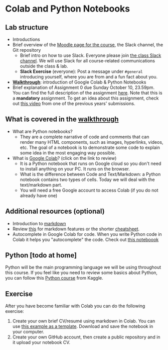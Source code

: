 # Colab and Python Notebooks

## Lab structure

- Introductions
- Brief overview of the [Moodle page for the course](https://moodle.unil.ch/course/view.php?id=17164), the Slack channel, the Git repository
  - Brief intro on how to use Slack. Everyone please join [the class Slack channel](https://join.slack.com/t/slack-yrv2725/shared_invite/zt-ul6jzzmd-S2LXimp4wBdKWARU_TFsTw). We will use Slack for all course-related communications outside the class & lab.
  - **Slack Exercise** (everyone): Post a message under `#general` introducing yourself, where you are from and a fun fact about you.
- **[Walkthrough](https://github.com/michalis0/DataMining_and_MachineLearning/blob/master/week1/Notebooks_Introduction.ipynb)**: introduction of Google Colab & Python Notebooks
- Brief explanation of Assignment 0 due Sunday October 10, 23.59pm. You can find the full description of the assignment [here](https://moodle.unil.ch/mod/assign/view.php?id=841167). Note that this is a __mandatory__ assignment. To get an idea about this assignment, check out [this video](https://www.youtube.com/watch?v=dkX6whEGN1Y) from one of the previous years' submissions.

## What is covered in the [walkthrough](https://github.com/michalis0/DataMining_and_MachineLearning/blob/master/week1/Notebooks_Introduction.ipynb)

- What are Python notebooks? 
    - They are a complete narrative of code and comments that can render many HTML components, such as images, hyperlinks, videos, etc. The goal of a notebook is to demonstrate some code to explain some idea in the most engaging way possible.
- What is [Google Colab](https://colab.research.google.com/notebooks/basic_features_overview.ipynb)? (click on the link to review) 
    - It is a Python notebook that runs on Google cloud so you don't need to install anything on your PC. It runs on the browser.
    - What is the difference between Code and Text/Markdown: a Python notebook contains two types of cells. Today we will deal with the text/markdown part.
    - You will need a free Google account to access Colab (if you do not already have one)

## Additional resources (optional)
- Introduction to [markdown](https://colab.research.google.com/notebooks/markdown_guide.ipynb)
- Review [this](https://www.markdownguide.org/basic-syntax/) for markdown features or the shorter [cheatsheet](https://github.com/adam-p/markdown-here/wiki/Markdown-Cheatsheet).
- Autocomplete in Google Colab for code. When you write Python code in Colab it helps you "autocomplete" the code. Check out [this noteboook](https://colab.research.google.com/notebooks/basic_features_overview.ipynb#scrollTo=d4L9TOP9QSHn)
    
## Python [todo at home]
Python will be the main programming language we will be using throughout this course. If you feel like you need to review some basics about Python, you can follow this [Python course](https://www.kaggle.com/learn/python) from Kaggle.


## Exercise

After you have become familiar with Colab you can do the following exercise:

1. Create your own brief CV/resumé using markdown in Colab. You can use [this example as a template](https://github.com/michalis0/DataMining_and_MachineLearning/blob/master/week1/ExerciseQuickCV.ipynb). Download and save the notebook in your computer.
2. Create your own GitHub account, then create a public repository and in it upload your notebook CV.



